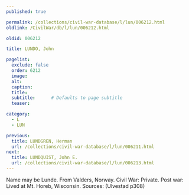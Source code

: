 ```yaml
---
published: true

permalink: /collections/civil-war-database/l/lun/006212.html
oldlink: /CivilWar/db/l/lun/006212.html

oldid: 006212

title: LUNDO, John

pagelist:
  exclude: false
  order: 6212
  image: 
  alt:
  caption:
  title:
  subtitle:      # Defaults to page subtitle
  teaser:

category: 
  - L 
  - LUN

previous:
  title: LUNDGREN, Herman
  url: /collections/civil-war-database/l/lun/006211.html  
next:
  title: LUNDQUIST, John E.
  url: /collections/civil-war-database/l/lun/006213.html   
---
```

Name may be Lunde. From Valders, Norway. Civil War: Private. Post war: Lived at Mt. Horeb, Wisconsin. Sources: (Ulvestad p308)